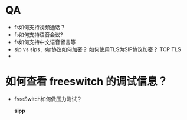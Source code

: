 # QA

* fs如何支持视频通话？
* fs如何支持语音会议?
* fs如何支持中文语音留言等
* sip vs sips , sip协议如何加密？   如何使用TLS为SIP协议加密？  TCP  TLS
* ​




# 如何查看 freeswitch 的调试信息？





* freeSwitch如何做压力测试？

  **sipp**

  ​

